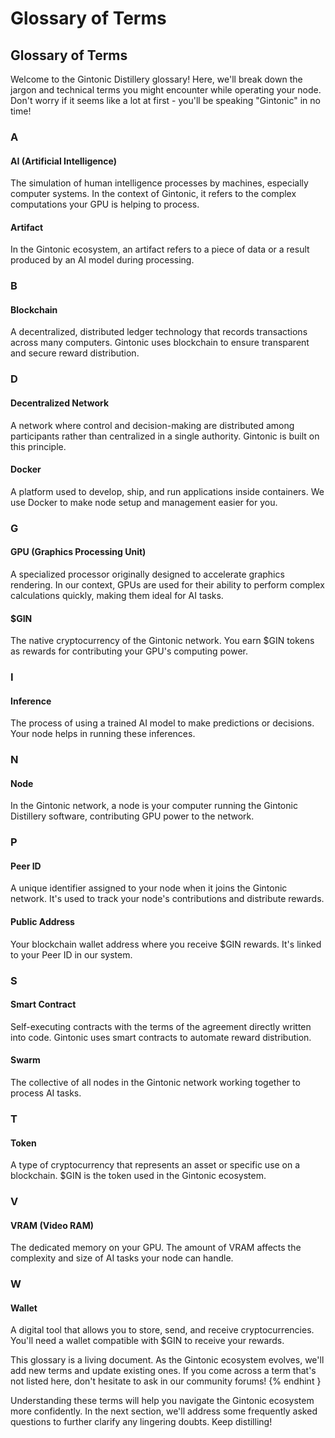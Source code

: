 # Glossary of Terms

## Glossary of Terms

Welcome to the Gintonic Distillery glossary! Here, we'll break down the jargon and technical terms you might encounter while operating your node. Don't worry if it seems like a lot at first - you'll be speaking "Gintonic" in no time!

### A

#### AI (Artificial Intelligence)

The simulation of human intelligence processes by machines, especially computer systems. In the context of Gintonic, it refers to the complex computations your GPU is helping to process.

#### Artifact

In the Gintonic ecosystem, an artifact refers to a piece of data or a result produced by an AI model during processing.

### B

#### Blockchain

A decentralized, distributed ledger technology that records transactions across many computers. Gintonic uses blockchain to ensure transparent and secure reward distribution.

### D

#### Decentralized Network

A network where control and decision-making are distributed among participants rather than centralized in a single authority. Gintonic is built on this principle.

#### Docker

A platform used to develop, ship, and run applications inside containers. We use Docker to make node setup and management easier for you.

### G

#### GPU (Graphics Processing Unit)

A specialized processor originally designed to accelerate graphics rendering. In our context, GPUs are used for their ability to perform complex calculations quickly, making them ideal for AI tasks.

#### $GIN

The native cryptocurrency of the Gintonic network. You earn $GIN tokens as rewards for contributing your GPU's computing power.

### I

#### Inference

The process of using a trained AI model to make predictions or decisions. Your node helps in running these inferences.

### N

#### Node

In the Gintonic network, a node is your computer running the Gintonic Distillery software, contributing GPU power to the network.

### P

#### Peer ID

A unique identifier assigned to your node when it joins the Gintonic network. It's used to track your node's contributions and distribute rewards.

#### Public Address

Your blockchain wallet address where you receive $GIN rewards. It's linked to your Peer ID in our system.

### S

#### Smart Contract

Self-executing contracts with the terms of the agreement directly written into code. Gintonic uses smart contracts to automate reward distribution.

#### Swarm

The collective of all nodes in the Gintonic network working together to process AI tasks.

### T

#### Token

A type of cryptocurrency that represents an asset or specific use on a blockchain. $GIN is the token used in the Gintonic ecosystem.

### V

#### VRAM (Video RAM)

The dedicated memory on your GPU. The amount of VRAM affects the complexity and size of AI tasks your node can handle.

### W

#### Wallet

A digital tool that allows you to store, send, and receive cryptocurrencies. You'll need a wallet compatible with $GIN to receive your rewards.

This glossary is a living document. As the Gintonic ecosystem evolves, we'll add new terms and update existing ones. If you come across a term that's not listed here, don't hesitate to ask in our community forums! \{% endhint }

Understanding these terms will help you navigate the Gintonic ecosystem more confidently. In the next section, we'll address some frequently asked questions to further clarify any lingering doubts. Keep distilling!
